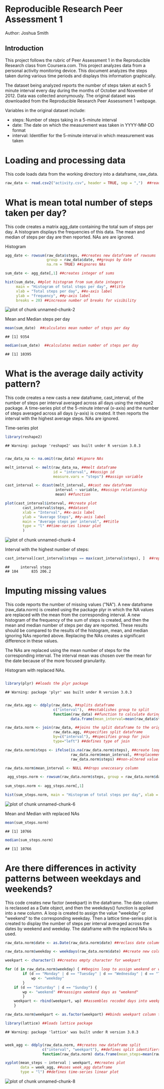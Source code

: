 # Reproducible Research Peer Assessment 1
Author: Joshua Smith

## Introduction
This project follows the rubric of Peer Assessment 1 in the    Reproducible Research class from Coursera.com. This project analyzes data from a personal activity monitoring device. This document analyzes the steps taken during various time periods and displays this information graphically. 

The dataset being analyzed reports the number of steps taken at each 5 minute interval
every day during the months of October and November of 2012. Data was collected
anonymously. The original dataset was downloaded from the Reproducible Research Peer Assessment 1 webpage.  

Variables in the original dataset include:  

- steps: Number of steps taking in a 5-minute interval
- date: The date on which the measurement was taken in YYYY-MM-DD format
- interval: Identifier for the 5-minute interval in which measurement was taken

# Loading and processing data

This code loads data from the working directory into a dataframe, raw_data.


```r
raw_data <- read.csv2("activity.csv", header = TRUE, sep = ",")  ##reads data from comma delimited csv document
```


# What is mean total number of steps taken per day?

This code creates a matrix agg_date containing the total sum of steps per day. A histogram displays the frequencies of this data. The mean and median of steps per day are then reported. NAs are are ignored.


Histogram

```r
agg_date <- rowsum(raw_data$steps, ##creates new dataframe of rowsums
                   group = raw_data$date, ##groups by date
                   na.rm = TRUE) ##ignores NAs

sum_date <- agg_date[,1] ##creates integer of sums

hist(sum_date, ##plot histogram from sum_date integers
     main = "Histogram of total steps per day", ##title
     xlab = "Total steps per day", ##x-axis label
     ylab = "frequency", ##y-axis label
     breaks = 20) ##increase number of breaks for visibility
```

![plot of chunk unnamed-chunk-2](figure/unnamed-chunk-2.png) 


Mean and Median steps per day

```r
mean(sum_date)  ##calculates mean number of steps per day
```

```
## [1] 9354
```

```r
median(sum_date)  ##calculates median number of steps per day
```

```
## [1] 10395
```


# What is the average daily activity pattern?

This code creates a new casts a new dataframe, cast_interval, of the number of steps per interval averaged across all days using the reshape2 package. A time-series plot of the 5-minute interval (x-axis) and the number of steps averaged across all days (y-axis) is created. It then reports the interval with the highest average steps. NAs are ignored.

Time-series plot

```r
library(reshape2)
```

```
## Warning: package 'reshape2' was built under R version 3.0.3
```

```r

raw_data_na <- na.omit(raw_data) ##ignore NAs

melt_interval <- melt(raw_data_na, ##melt dataframe
                      id = "interval", ##assign id
                      measure.vars = "steps") ##assign variable

cast_interval <- dcast(melt_interval, ##cast new dataframe
                       interval ~ variable, ##assign relationship
                       mean) ##function

plot(cast_interval$interval, ##create plot
        cast_interval$steps, ##dataset
        xlab = "Interval", ##x-axis label
        ylab = "Average Steps", ##y-axis label
        main = "Average steps per interval", ##title
        type = "l" ##time-series linear plot
        )
```

![plot of chunk unnamed-chunk-4](figure/unnamed-chunk-4.png) 


Interval with the highest number of steps:

```r
cast_interval[cast_interval$steps == max(cast_interval$steps), ]  ##report interval with max number of steps and number of steps
```

```
##     interval steps
## 104      835 206.2
```


# Imputing missing values

This code reports the number of missing values ("NA"). A new dataframe (raw_data.norm) is created using the package plyr in which the NA values are replaced with the mean from the corresponding interval. A new histogram of the frequency of the sum of steps is created, and then the mean and median number of steps per day are reported. These results should be compared to the results of the histogram, mean, and median ignoring NAs reported above. Replacing the NAs creates a significant difference in these values.  

The NAs are replaced using the mean number of steps for the corresponding interval. The interval mean was chosen over the mean for the date because of the more focused granularity.  

Histogram with replaced NAs.

```r

library(plyr) ##loads the plyr package
```

```
## Warning: package 'plyr' was built under R version 3.0.3
```

```r

raw_data.agg <- ddply(raw_data, ##splits dataframe
                      c("interval"),  ##establishes group to split
                      function(raw_data) ##function to calculate during split
                              data.frame(mean_interval=mean(raw_data$steps, na.rm=TRUE)))

raw_data.norm <- join(raw_data, ##joins the split dataframe to the original dataframe
                      raw_data.agg, ##specifies split dataframe
                      by=c("interval"), ##specifies group for join
                      type="left") ##defines type of join

raw_data.norm$steps <- ifelse(is.na(raw_data.norm$steps), ##create loop function identifying NA, replaces NA
                              raw_data.norm$mean_interval, ##replacement value
                              raw_data.norm$steps) ##non-altered value

raw_data.norm$mean_interval <- NULL ##drops uneccesary column

 agg_steps.norm <- rowsum(raw_data.norm$steps, group = raw_data.norm$date, na.rm = TRUE)
 
sum_steps.norm <- agg_steps.norm[,1]

hist(sum_steps.norm, main = "Histogram of total steps per day", xlab = "Total steps per day", ylab = "frequency", breaks = 20)
```

![plot of chunk unnamed-chunk-6](figure/unnamed-chunk-6.png) 


Mean and Median with replaced NAs

```r
mean(sum_steps.norm)
```

```
## [1] 10766
```

```r
median(sum_steps.norm)
```

```
## [1] 10766
```


# Are there differences in activity patterns between weekdays and weekends?

This code creates new factor (weekpart) in the dataframe. The date column is reclassed as a Date object, and then the weekdays() function is applied into a new column. A loop is created to assign the value "weekday" or "weekend" to the corresponding weekday. Then a lattice time-series plot is created to display the number of steps per interval averaged across the dates by weekend and weekday. The dataframe with the replaced NAs is used.


```r
raw_data.norm$date <- as.Date(raw_data.norm$date) ##reclass date column as class type date

raw_data.norm$weekday <- weekdays(raw_data.norm$date) ##create new column associating the weekday with the date

weekpart <- character() ##creates empty character for weekpart

for (d in raw_data.norm$weekday) { ##begins loop to assign weekend or weekday to each date
        if (d == "Monday" | d == "Tuesday" | d == "Wednesday" | d == "Thursday" | d == "Friday") { ##reassigns weekdays as "weekday"
        	wp <- "weekday"
		}
	if (d == "Saturday" | d == "Sunday") {
		wp <- "weekend" ##reassigns weekend days as "weekend"
		}
	weekpart <- rbind(weekpart, wp) ##assembles recoded days into weekpart character. 
	}

raw_data.norm$weekpart <- as.factor(weekpart) ##binds weekpart column to dataframe

library(lattice) ##loads lattice package
```

```
## Warning: package 'lattice' was built under R version 3.0.3
```

```r

week_agg <- ddply(raw_data.norm, ##creates new dataframe split
                 c("interval", "weekpart"), ##defines split identifiers
                 function(raw_data.norm) data.frame(mean_steps=mean(raw_data.norm$steps))) ##defines function

xyplot(mean_steps ~ interval | weekpart, ##creates plot
       data = week_agg, ##uses week_agg dataframe
       type = "l") ##defines time-series linear plot
```

![plot of chunk unnamed-chunk-8](figure/unnamed-chunk-8.png) 



